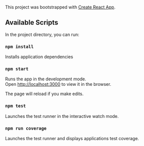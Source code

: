 This project was bootstrapped with [Create React App](https://github.com/facebook/create-react-app).

## Available Scripts

In the project directory, you can run:

### `npm install`
Installs application dependencies

### `npm start`

Runs the app in the development mode.<br>
Open [http://localhost:3000](http://localhost:3000) to view it in the browser.

The page will reload if you make edits.<br>

### `npm test`

Launches the test runner in the interactive watch mode.<br>

### `npm run coverage`

Launches the test runner and displays applications test coverage.<br>
